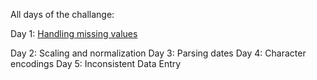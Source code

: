 All days of the challange:

Day 1: [Handling missing values](https://www.kaggle.com/code/rtatman/data-cleaning-challenge-handling-missing-values/notebook)

Day 2: Scaling and normalization
Day 3: Parsing dates
Day 4: Character encodings
Day 5: Inconsistent Data Entry